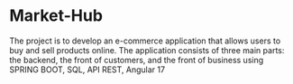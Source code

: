 # Market-Hub
The project is to develop an e-commerce application that allows users to buy and sell products online. The application consists of three main parts: the backend, the front of customers, and the front of business using SPRING BOOT, SQL, API REST, Angular 17
